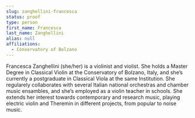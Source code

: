 ```yaml
---
slug: zanghellini-francesca
status: proof
type: person
first_name: Francesca
last_name: Zanghellini
alias: null
affiliations:
  - Conservatory of Bolzano
---
```


Francesca Zanghellini (she/her) is a violinist and violist. She holds a Master
Degree in Classical Violin at the Conservatory of Bolzano, Italy, and she’s currently a postgraduate in Classical Viola at the same Institution. She regularely
collaborates with several Italian national orchestras and chamber music ensambles, and she’s employed as a violin teacher in schools. She extends her interest
towards contemporary and research music, playing electric violin and Theremin
in different projects, from popular to noise music.


